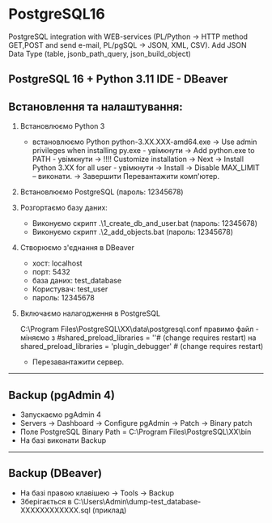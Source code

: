 # PostgreSQL16
PostgreSQL integration with WEB-services (PL/Python -> HTTP method GET,POST and send e-mail, PL/pgSQL -> JSON, XML, CSV).
Add JSON Data Type (table, jsonb_path_query, json_build_object)

PostgreSQL 16 + Python 3.11
IDE - DBeaver
---------------------------------------------------------------------------------
Встановлення та налаштування:
---------------------------------------------------------------------------------
1) Встановлюємо Python 3
   - встановлюємо Python python-3.XX.XXX-amd64.exe
     -> Use admin privileges when installing py.exe - увімкнути
     -> Add python.exe to PATH - увімкнути
     -> !!!! Customize installation
     -> Next
     -> Install Python 3.XX for all user - увімкнути
     -> Install
     -> Disable MAX_LIMIT – виконати.
     -> Завершити
   Перевантажити комп'ютер.

2) Встановлюємо PostgreSQL (пароль: 12345678)

3) Розгортаємо базу даних:
     - Виконуємо скрипт .\1_create_db_and_user.bat (пароль: 12345678)
     - Виконуємо скрипт .\2_add_objects.bat (пароль: 12345678)

4) Створюємо з'єднання в DBeaver
   - хост: localhost
   - порт: 5432
   - база даних: test_database
   - Користувач: test_user
   - пароль: 12345678

5) Включаємо налагодження в PostgreSQL

   C:\Program Files\PostgreSQL\XX\data\postgresql.conf правимо файл - міняємо
   з
    #shared_preload_libraries = ''# (change requires restart)
   на
    shared_preload_libraries = 'plugin_debugger' # (change requires restart)
   - Перезавантажити сервер.

---------------------------------------------------------------------------------
Backup (pgAdmin 4)
---------------------------------------------------------------------------------
   - Запускаємо pgAdmin 4
   - Servers -> Dashboard -> Configure pgAdmin -> Patch -> Binary patch
   - Поле PostgreSQL Binary Path = C:\Program Files\PostgreSQL\XX\bin
   - На базі виконати Backup

---------------------------------------------------------------------------------
Backup (DBeaver)
---------------------------------------------------------------------------------
   - На базі правою клавішею -> Tools -> Backup
   - Зберігається в C:\Users\Admin\dump-test_database-XXXXXXXXXXXX.sql (приклад)
